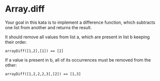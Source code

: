 # Array.diff

Your goal in this kata is to implement a difference function, which subtracts one list from another and returns the result.

It should remove all values from list a, which are present in list b keeping their order.

```arrayDiff([1,2],[1]) == [2]```

If a value is present in b, all of its occurrences must be removed from the other:

```arrayDiff([1,2,2,2,3],[2]) == [1,3]```

